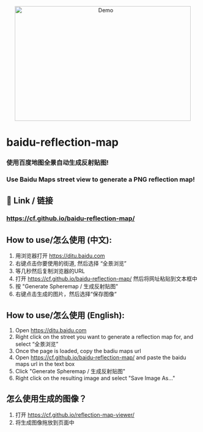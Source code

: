 <p align="center">
  <img width="460" height="300" src="https://github.com/cf/baidu-reflection-map/raw/master/baidu-demo.gif" alt="Demo">
</p>


# baidu-reflection-map
### 使用百度地图全景自动生成反射贴图!
### Use Baidu Maps street view to generate a PNG reflection map!

## 🔗 Link / 链接 
### https://cf.github.io/baidu-reflection-map/


## How to use/怎么使用 (中文):
1. 用浏览器打开 https://ditu.baidu.com
2. 右键点击你要使用的街道, 然后选择 “全景浏览”
3. 等几秒然后复制浏览器的URL
4. 打开 https://cf.github.io/baidu-reflection-map/ 然后将网址粘贴到文本框中
5. 按 "Generate Spheremap / 生成反射贴图"
6. 右键点击生成的图片，然后选择“保存图像“


## How to use/怎么使用 (English):
1. Open https://ditu.baidu.com
2. Right click on the street you want to generate a reflection map for, and select “全景浏览”
3. Once the page is loaded, copy the badiu maps url
4. Open https://cf.github.io/baidu-reflection-map/ and paste the baidu maps url in the text box
5. Click "Generate Spheremap / 生成反射贴图"
6. Right click on the resulting image and select "Save Image As..."

## 怎么使用生成的图像？
1. 打开 https://cf.github.io/reflection-map-viewer/
2. 将生成图像拖放到页面中

